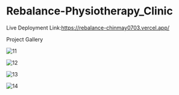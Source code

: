 # Rebalance-Physiotherapy_Clinic

Live Deployment Link:https://rebalance-chinmay0703.vercel.app/

Project Gallery



![11](https://github.com/chinmay0703/Rebalance-Physiotherapy_Clinic/assets/121102640/258d0530-0d80-4591-a0b8-4546175af390)

![12](https://github.com/chinmay0703/Rebalance-Physiotherapy_Clinic/assets/121102640/acf51edf-69b0-4c21-ad95-8f1bb53a7a8d)

![13](https://github.com/chinmay0703/Rebalance-Physiotherapy_Clinic/assets/121102640/f639415d-f986-4ea5-975e-c1c53329491e)

![14](https://github.com/chinmay0703/Rebalance-Physiotherapy_Clinic/assets/121102640/727ccf6e-8a8c-481d-a0d2-afb045ed7952)
